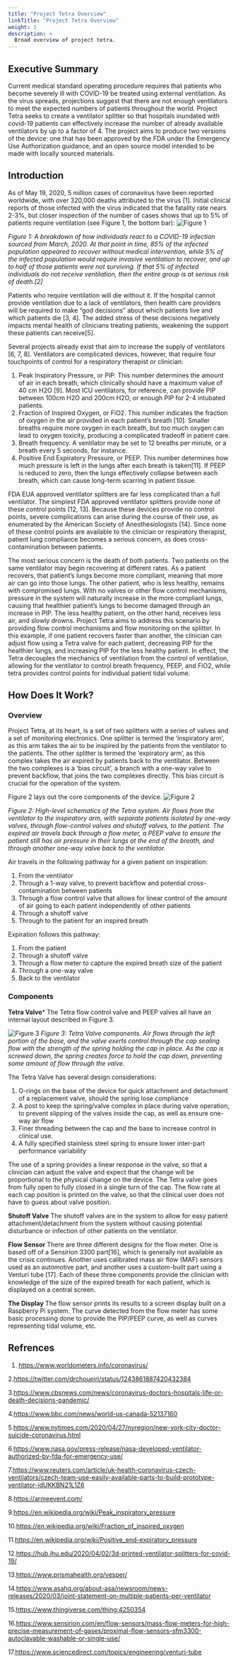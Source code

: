 ```yaml
---
title: "Project Tetra Overview"
linkTitle: "Project Tetra Overview"
weight: 1
description: >
  Broad overview of project tetra.
---
```


## Executive Summary

Current medical standard operating procedure requires that patients who become severely ill with COVID-19 be treated using external ventilation.  As the virus spreads, projections suggest that there are not enough ventilators to meet the expected numbers of patients throughout the world.  Project Tetra seeks to create a ventilator splitter so that hospitals inundated with covid-19 patients can effectively increase the number of already available ventilators by up to a factor of 4. The project aims to produce two versions of the device: one that has been approved by the FDA under the Emergency Use Authorization guidance, and an open source model intended to be made with locally sourced materials.

## Introduction

As of May 19, 2020, 5 million cases of coronavirus have been reported worldwide, with over 320,000 deaths attributed to the virus [1].  Initial clinical reports of those infected with the virus indicated that the fatality rate nears 2-3%, but closer inspection of the number of cases shows that up to 5% of patients require ventilation (see Figure 1, the bottom bar):
![Figure 1](./Figure_1.png)

*Figure 1: A breakdown of how individuals react to a COVID-19 infection sourced from March, 2020.  At that point in time, 85% of the infected population appeared to recover without medical intervention, while 5% of the infected population would require invasive ventilation to recover, and up to half of those patients were not surviving.  If that 5% of infected individuals do not receive ventilation, then the entire group is at serious risk of death.[2]*

Patients who require ventilation will die without it.  If the hospital cannot provide ventilation due to a lack of ventilators, then health care providers will be required to make “god decisions” about which patients live and which patients die [3, 4]. The added stress of these decisions negatively impacts mental health of clinicians treating patients, weakening the support these patients can receive[5]. 

Several projects already exist that aim to increase the supply of ventilators [6, 7, 8].  Ventilators are complicated devices, however, that require four touchpoints of control for a respiratory therapist or clinician:

  1.  Peak Inspiratory Pressure, or PIP.   This number determines the amount of air in each breath, which clinically should have a maximum value of 40 cm H2O [9].  Most ICU ventilators, for reference, can provide PIP between 100cm H2O and 200cm H2O, or enough PIP for 2-4 intubated patients.
  2. Fraction of Inspired Oxygen, or FiO2.  This number indicates the fraction of oxygen in the air provided in each patient’s breath [10].  Smaller breaths require more oxygen in each breath, but too much oxygen can lead to oxygen toxicity, producing a complicated tradeoff in patient care.
  3. Breath frequency.  A ventilator may be set to 12 breaths per minute, or a breath every 5 seconds, for instance.
  4. Positive End Expiratory Pressure, or PEEP.  This number determines how much pressure is left in the lungs after each breath is taken[11].  If PEEP is reduced to zero, then the lungs effectively collapse between each breath, which can cause long-term scarring in patient tissue.

FDA EUA approved ventilator splitters are far less complicated than a full ventilator. The simplest FDA approved ventilator splitters  provide none of these control points [12, 13].  Because these devices provide no control points, severe complications can arise during the course of their use, as enumerated by the American Society of Anesthesiologists [14].  Since none of these control points are available to the clinician or respiratory therapist, patient lung compliance becomes a serious concern, as does cross-contamination between patients.  

The most serious concern is the death of both patients.  Two patients on the same ventilator may begin recovering at different rates.  As a patient recovers, that patient’s lungs become more compliant, meaning that more air can go into those lungs.  The other patient, who is less healthy, remains with compromised lungs.  With no valves or other flow control mechanisms, pressure in the system will naturally increase in the more compliant lungs, causing that healthier patient’s lungs to become damaged through an increase in PIP.  The less healthy patient, on the other hand, receives less air, and slowly drowns.  Project Tetra aims to address this scenario by providing flow control mechanisms and flow monitoring on the splitter. In this example, if one patient recovers faster than another, the clinician can adjust flow using a Tetra valve for each patient, decreasing PIP for the healthier lungs, and increasing PIP for the less healthy patient. In effect, the Tetra decouples the mechanics of ventilation from the control of ventilation, allowing for the ventilator to control breath frequency, PEEP, and FiO2, while tetra provides control points for individual patient tidal volume.



## How Does It Work?
### Overview

Project Tetra, at its heart, is a set of two splitters with a series of valves and a set of monitoring electronics.  One splitter is termed the ‘inspiratory arm’, as this arm takes the air to be inspired by the patients from the ventilator to the patients.  The other splitter is termed the ‘expiratory arm’, as this complex takes the air expired by patients back to the ventilator.  Between the two complexes is a ‘bias circuit’, a branch with a one-way valve to prevent backflow, that joins the two complexes directly.  This bias circuit is crucial for the operation of the system.

Figure 2 lays out the core components of the device.
![Figure 2](./Figure_2.png)

*Figure 2: High-level schematics of the Tetra system.  Air flows from the ventilator to the inspiratory arm, with separate patients isolated by one-way valves, through flow-control valves and shutoff valves, to the patient.  The expired air travels back through a flow meter, a PEEP valve to ensure the patient still has air pressure in their lungs at the end of the breath, and through another one-way valve back to the ventilator.*

Air travels in the following pathway for a given patient on inspiration:
  1.  From the ventilator
  2.  Through a 1-way valve, to prevent backflow and potential cross-contamination between patients
  3.  Through a flow control valve that allows for linear control of the amount of air going to each patient independently of other patients
  4.  Through a shutoff valve
  5.  Through to the patient for an inspired breath
  
Expiration follows this pathway:
  1.  From the patient
  2.  Through a shutoff valve
  3.  Through a flow meter to capture the expired breath size of the patient
  4.  Through a one-way valve
  5.  Back to the ventilator

### Components

**Tetra Valve***
The Tetra flow control valve and PEEP valves all have an internal layout described in Figure 3.

![Figure 3](./Figure_3.png)
*Figure 3: Tetra Valve components.  Air flows through the left portion of the base, and the valve exerts control through the cap sealing flow with the strength of the spring holding the cap in place.  As the cap is screwed down, the spring creates force to hold the cap down, preventing some amount of flow through the valve.*

The Tetra Valve has several design considerations: 
  1.  O-rings on the base of the device for quick attachment and detachment of a replacement valve, should the spring lose compliance
  2.  A post to keep the spring/valve complex in place during valve operation, to prevent slipping of the valves inside the cap, as well as ensure one-way air flow
  3.  Finer threading between the cap and the base to increase control in clinical use.
  4.  A fully specified stainless steel spring to ensure lower inter-part performance variability
  
The use of a spring provides a linear response in the valve, so that a clinician can adjust the valve and expect that the change will be proportional to the physical change on the device. The Tetra valve goes from fully open to fully closed in a single turn of the cap. The flow rate at each cap position is printed on the valve, so that the clinical user does not have to guess about valve position.

**Shutoff Valve**
The shutoff valves are in the system to allow for easy patient attachment/detachment from the system without causing potential disturbance or infection of other patients on the ventilator.  

**Flow Sensor**
There are three different designs for the flow meter. One is based off of a Sensirion 3300 part[16], which is generally not available as the crisis continues. Another uses calibrated mass air flow (MAF) sensors used as an automotive part, and another uses a custom-built part using a Venturi tube [17]. Each of these three components provide the clinician with knowledge of the size of the expired breath for each patient, which is displayed on a central screen.

**The Display**
The flow sensor prints its results to a screen display built on a Raspberry Pi system. The curve detected from the flow meter has some basic processing done to provide the PIP/PEEP curve, as well as curves representing tidal volume, etc.

## Refrences
1. https://www.worldometers.info/coronavirus/

2.https://twitter.com/drchoueiri/status/1243861887420432384

3.https://www.cbsnews.com/news/coronavirus-doctors-hospitals-life-or-death-decisions-pandemic/

4.https://www.bbc.com/news/world-us-canada-52137160

5.https://www.nytimes.com/2020/04/27/nyregion/new-york-city-doctor-suicide-coronavirus.html

6.https://www.nasa.gov/press-release/nasa-developed-ventilator-authorized-by-fda-for-emergency-use/

7.https://www.reuters.com/article/uk-health-coronavirus-czech-ventilators/czech-team-use-easily-available-parts-to-build-prototype-ventilator-idUKKBN21L1Z6

8.https://armeevent.com/

9.https://en.wikipedia.org/wiki/Peak_inspiratory_pressure

10.https://en.wikipedia.org/wiki/Fraction_of_inspired_oxygen

11.https://en.wikipedia.org/wiki/Positive_end-expiratory_pressure

12.https://hub.jhu.edu/2020/04/02/3d-printed-ventilator-splitters-for-covid-19/

13.https://www.prismahealth.org/vesper/

14.https://www.asahq.org/about-asa/newsroom/news-releases/2020/03/joint-statement-on-multiple-patients-per-ventilator

15.https://www.thingiverse.com/thing:4250354

16.https://www.sensirion.com/en/flow-sensors/mass-flow-meters-for-high-precise-measurement-of-gases/proximal-flow-sensors-sfm3300-autoclavable-washable-or-single-use/

17.https://www.sciencedirect.com/topics/engineering/venturi-tube
